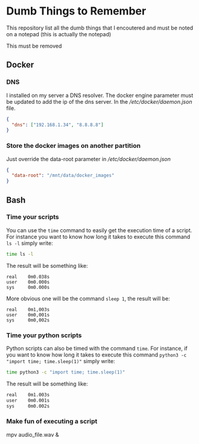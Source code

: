 # Dumb Things to Remember

This repository list all the dumb things that I encoutered and must be noted on a notepad (this is actually the notepad)

This must be removed

## Docker

### DNS

I installed on my server a DNS resolver. The docker engine parameter must be updated to add the ip of the dns server. In the */etc/docker/daemon.json* file.
``` json
{
  "dns": ["192.168.1.34", "8.8.8.8"]
}
```

### Store the docker images on another partition

Just override the data-root parameter in */etc/docker/daemon.json*
``` json
{
  "data-root": "/mnt/data/docker_images"
}
```

## Bash

### Time your scripts

You can use the `time` command to easily get the execution time of a script.\
For instance you want to know how long it takes to execute this command `ls -l` simply write:
```bash
time ls -l
```
The result will be something like:
```
real	0m0.038s
user	0m0.000s
sys 	0m0.000s
```
More obvious one will be the command `sleep 1`, the result will be:
```
real    0m1,003s
user    0m0,001s
sys     0m0,002s
```

### Time your python scripts

Python scripts can also be timed with the command `time`. For instance, if you want to know how long it takes to execute this command `python3 -c "import time; time.sleep(1)"` simply write:
```bash
time python3 -c "import time; time.sleep(1)"
```
The result will be something like:
```bash
real	0m1.003s
user	0m0.001s
sys 	0m0.002s
```

###  Make fun of executing a script

mpv audio_file.wav & <script>

You can also make a sound based on the success of failure of the script as is...

You can also show an animation when the script successeed
  
```bash
function elevator {
    pid=$!
    mpv ~/elevator.mp3 --loop &> /dev/null &
    while [ 1 ]
    do
        ps -p $pid > /dev/null
        if [[ $? -ne 0 ]]; then
            pkill -9 mpv
            break
        fi
        sleep 1
    done
}

function elevatorNwarnme {
    elevator
    mpv ~/success-sound-effect.mp3 &> /dev/null
}
```

  
## Check the port opened in the current public ip
https://dnschecker.org/port-scanner.php?query=82.65.214.10
